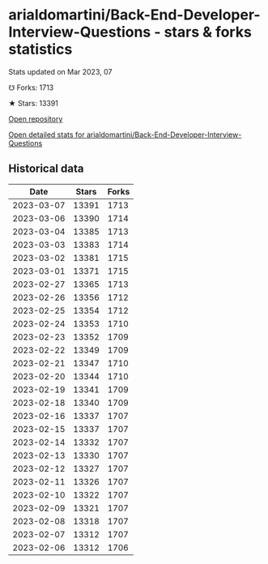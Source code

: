 # arialdomartini/Back-End-Developer-Interview-Questions - stars & forks statistics

Stats updated on Mar 2023, 07

☋ Forks: 1713

★ Stars: 13391

[Open repository](https://github.com/arialdomartini/Back-End-Developer-Interview-Questions)

[Open detailed stats for arialdomartini/Back-End-Developer-Interview-Questions](https://reviewgithub.com/rep/arialdomartini/Back-End-Developer-Interview-Questions)

## Historical data
| Date | Stars | Forks |
|------|-------|-------|
| 2023-03-07 | 13391 | 1713 | 
| 2023-03-06 | 13390 | 1714 | 
| 2023-03-04 | 13385 | 1713 | 
| 2023-03-03 | 13383 | 1714 | 
| 2023-03-02 | 13381 | 1715 | 
| 2023-03-01 | 13371 | 1715 | 
| 2023-02-27 | 13365 | 1713 | 
| 2023-02-26 | 13356 | 1712 | 
| 2023-02-25 | 13354 | 1712 | 
| 2023-02-24 | 13353 | 1710 | 
| 2023-02-23 | 13352 | 1709 | 
| 2023-02-22 | 13349 | 1709 | 
| 2023-02-21 | 13347 | 1710 | 
| 2023-02-20 | 13344 | 1710 | 
| 2023-02-19 | 13341 | 1709 | 
| 2023-02-18 | 13340 | 1709 | 
| 2023-02-16 | 13337 | 1707 | 
| 2023-02-15 | 13337 | 1707 | 
| 2023-02-14 | 13332 | 1707 | 
| 2023-02-13 | 13330 | 1707 | 
| 2023-02-12 | 13327 | 1707 | 
| 2023-02-11 | 13326 | 1707 | 
| 2023-02-10 | 13322 | 1707 | 
| 2023-02-09 | 13321 | 1707 | 
| 2023-02-08 | 13318 | 1707 | 
| 2023-02-07 | 13312 | 1707 | 
| 2023-02-06 | 13312 | 1706 | 

